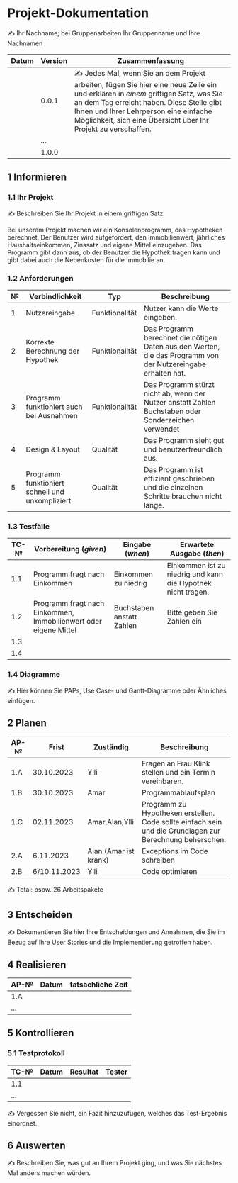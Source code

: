 # Projekt-Dokumentation

✍️ Ihr Nachname; bei Gruppenarbeiten Ihr Gruppenname und Ihre Nachnamen

| Datum | Version | Zusammenfassung                                                                                                                                                                                                                                                                            |
| ----- | ------- | ------------------------------------------------------------------------------------------------------------------------------------------------------------------------------------------------------------------------------------------------------------------------------------------ |
|       | 0.0.1   | ✍️ Jedes Mal, wenn Sie an dem Projekt arbeiten, fügen Sie hier eine neue Zeile ein und erklären in *einem* griffigen Satz, was Sie an dem Tag erreicht haben. Diese Stelle gibt Ihnen und Ihrer Lehrperson eine einfache Möglichkeit, sich eine Übersicht über Ihr Projekt zu verschaffen. |
|       | ...     |                                                                                                                                                                                                                                                                                            |
|       | 1.0.0   |                                                                                                                                                                                                                                                                                            |

## 1 Informieren

### 1.1 Ihr Projekt

✍️ Beschreiben Sie Ihr Projekt in einem griffigen Satz. 

Bei unserem Projekt machen wir ein Konsolenprogramm, das Hypotheken berechnet. Der Benutzer wird aufgefordert, den Immobilienwert, jährliches Haushaltseinkommen, Zinssatz und eigene Mittel einzugeben. Das Programm gibt dann aus, ob der Benutzer die Hypothek tragen kann und gibt dabei auch die Nebenkosten für die Immobilie an.

### 1.2 Anforderungen

| №   | Verbindlichkeit                                 | Typ            | Beschreibung                                                                                                  |
| --- | ----------------------------------------------- | -------------- | ------------------------------------------------------------------------------------------------------------- |
| 1   | Nutzereingabe                                   | Funktionalität | Nutzer kann die Werte eingeben.                                                                               |
| 2   | Korrekte Berechnung der Hypothek                | Funktionalität | Das Programm berechnet die nötigen Daten aus den Werten, die das Programm von der Nutzereingabe erhalten hat. |
| 3   | Programm funktioniert auch bei Ausnahmen        | Funktionalität | Das Programm stürzt nicht ab, wenn der Nutzer anstatt Zahlen Buchstaben oder Sonderzeichen verwendet          |
| 4   | Design & Layout                                 | Qualität       | Das Programm sieht gut und benutzerfreundlich aus.                                                            |
| 5   | Programm funktioniert schnell und unkompliziert | Qualität       | Das Programm ist effizient geschrieben und die einzelnen Schritte brauchen nicht lange.                       |

### 1.3 Testfälle

| TC-№ | Vorbereitung (*given*)                                           | Eingabe (*when*)          | Erwartete Ausgabe (*then*)                                   |
| ---- | ---------------------------------------------------------------- | ------------------------- | ------------------------------------------------------------ |
| 1.1  | Programm fragt nach Einkommen                                    | Einkommen zu niedrig      | Einkommen ist zu niedrig und kann die Hypothek nicht tragen. |
| 1.2  | Programm fragt nach Einkommen, Immobilienwert oder eigene Mittel | Buchstaben anstatt Zahlen | Bitte geben Sie Zahlen ein                                   |
| 1.3  |                                                                  |                           |                                                              |
| 1.4  |                                                                  |                           |                                                              |

### 1.4 Diagramme

✍️ Hier können Sie PAPs, Use Case- und Gantt-Diagramme oder Ähnliches einfügen.

## 2 Planen

| AP-№ | Frist        | Zuständig             | Beschreibung                                                                                             |
| ---- | ------------ | --------------------- | -------------------------------------------------------------------------------------------------------- |
| 1.A  | 30.10.2023   | Ylli                  | Fragen an Frau Klink stellen und ein Termin vereinbaren.                                                 |
| 1.B  | 30.10.2023   | Amar                  | Programmablaufsplan                                                                                      |
| 1.C  | 02.11.2023   | Amar,Alan,Ylli        | Programm zu Hypotheken erstellen. Code sollte einfach sein und die Grundlagen zur Berechnung beherschen. |
| 2.A  | 6.11.2023    | Alan (Amar ist krank) | Exceptions im Code schreiben                                                                             |
| 2.B  | 6/10.11.2023 | Ylli                  | Code optimieren                                                                                          |

✍️ Total: bspw. 26 Arbeitspakete

## 3 Entscheiden

✍️ Dokumentieren Sie hier Ihre Entscheidungen und Annahmen, die Sie im Bezug auf Ihre User Stories und die Implementierung getroffen haben.

## 4 Realisieren

| AP-№ | Datum | tatsächliche Zeit |
| ---- | ----- | ----------------- |
| 1.A  |       |                   |
| ...  |       |                   |

## 5 Kontrollieren

### 5.1 Testprotokoll

| TC-№ | Datum | Resultat | Tester |
| ---- | ----- | -------- | ------ |
| 1.1  |       |          |        |
| ...  |       |          |        |

✍️ Vergessen Sie nicht, ein Fazit hinzuzufügen, welches das Test-Ergebnis einordnet.

## 6 Auswerten

✍️ Beschreiben Sie, was gut an Ihrem Projekt ging, und was Sie nächstes Mal anders machen würden.
